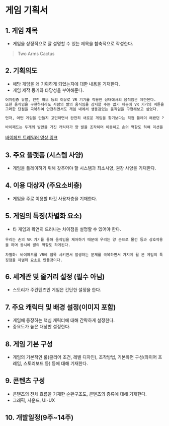 게임 기획서
================================

## 1. 게임 제목
* 게임을 상징적으로 잘 설명할 수 있는 제목을 함축적으로 작성한다.

> Two Arms Cactus

## 2. 기획의도
* 해당 게임을 왜 기획하게 되었는지에 대한 내용을 기재한다. 
* 게임 제작 동기와 타당성을 부여해준다.

```txt
어지럼증 유발, 안전 확보 등의 이유로 VR 기기를 착용한 상태에서의 움직임은 제한된다.
또한 움직임을 구현하더라도 사람의 발의 움직임을 감지할 수는 없기 때문에 VR 기기의 버튼을 통해 조작한다.
그러한 단점을 극복하여 안전하면서도 게임 내에서 생동감있는 움직임을 구현해보고 싶었다.

먼저, 어떤 게임을 만들지 고민하면서 완전히 새로운 게임을 찾기보다는 직접 플레이 해봤던 게임들 중에서 아이디어를 얻어 만드는 것이 좋다고 생각했고, 결과적으로 바이페드(Biped)라는 게임에서 큰 아이디어를 얻었다.

바이페드는 두개의 발만을 가진 캐릭터가 양 발을 조작하며 이동하고 손의 역할도 하여 미션을 완수해나가는 게임이다. 바이페드의 조작은 양 발을 바닥으로 향하여 걷는 모션을 취하면 걷고, 앞으로 내밀어 클릭하면 엔티티와 상호작용하게 된다. 즉 손과 발의 구분을 없앤 게임이다. 이것은 손의 움직임과 손을 통한 조작만을 취할 수 있는 VR 게임의 단점을 극복할 수 있을 것이라 보았다.
```
[바이페드 트레일러 영상 링크](https://www.youtube.com/watch?v=smlef-jkmuQ)

## 3. 주요 플랫폼 (시스템 사양)
* 게임을 플레이하기 위해 갖추어야 할 시스템과 최소사양, 권장 사양을 기재한다.


## 4. 이용 대상자 (주요소비층)
* 게임을 주로 이용할 타깃 사용자층을 기재한다.


## 5. 게임의 특징(차별화 요소)
* 타 게임과 확연히 드러나는 차이점을 설명할 수 있어야 한다.

```
우리는 손의 VR 기기를 통해 움직임을 제어하기 때문에 우리는 양 손으로 물건 등과 상호작용을 하며 동시에 발의 역할도 하게된다.

차별화: 바이페드를 VR에 접목 시키면서 발생하는 문제를 극복하면서 가지게 될 본 게임의 특징점을 차별화 요소로 만들것이다.
```


## 6. 세계관 및 줄거리 설정 (필수 아님)
* 스토리가 주컨텐츠인 게임은 간단한 설정을 한다. 


## 7. 주요 캐릭터 및 배경 설정(이미지 포함)
* 게임에 등장하는 핵심 캐릭터에 대해 간략하게 설정한다. 
* 중요도가 높은 대상만 설정한다.


## 8. 게임 기본 구성
* 게임의 기본적인 룰(클리어 조건, 레벨 디자인), 조작방법, 기본화면 구성(와이어 프레임, 스토리보드 등) 등에 대해  기재한다.


## 9. 콘텐츠 구성
* 콘텐츠의 전체 흐름을 기재한 순환구조도, 콘텐츠의 종류에 대해 기재한다.
* 그래픽, 사운드, UI-UX  


## 10. 개발일정(9주~14주)